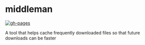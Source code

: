 # middleman

[![gh-pages](https://github.com/anushibin007/middleman/actions/workflows/gh-pages-build.yml/badge.svg)](https://github.com/anushibin007/middleman/actions/workflows/gh-pages-build.yml)

A tool that helps cache frequently downloaded files so that future downloads can be faster

